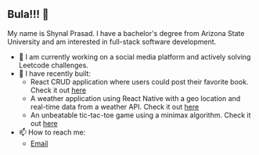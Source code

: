 ## Bula!!! 👋

My name is Shynal Prasad. I have a bachelor's degree from Arizona State University and am interested in full-stack software development.

- 🔭 I am currently working on a social media platform and actively solving Leetcode challenges.
- 🌱 I have recently built: 
  - React CRUD application where users could post their favorite book. Check it out [here](https://readerslounge.netlify.app)
  - A weather application using React Native with a geo location and real-time data from a weather API. Check it out [here](https://github.com/ssprasad-23/weather)
  - An unbeatable tic-tac-toe game using a minimax algorithm. Check it out [here](https://crossandknot.netlify.app)
- 📫 How to reach me:
  - [Email](pshynal23@gmail.com) 


<!--
**ssprasad-23/ssprasad-23** is a ✨ _special_ ✨ repository because its `README.md` (this file) appears on your GitHub profile.

Here are some ideas to get you started:

- 🔭 I’m currently working on ...
- 🌱 I’m currently learning ...
- 👯 I’m looking to collaborate on ...
- 🤔 I’m looking for help with ...
- 💬 Ask me about ...
- 📫 How to reach me: ...
- 😄 Pronouns: ...
- ⚡ Fun fact: ...
-->
